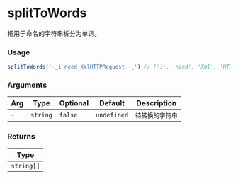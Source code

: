 # splitToWords
      
把用于命名的字符串拆分为单词。

### Usage

```ts
splitToWords('-_i need XmlHTTPRequest -_') // ['i', 'need', 'Xml', 'HTTP', 'Request']
```

      
### Arguments
      
| Arg | Type | Optional | Default | Description |
| --- | --- | --- | --- | --- |
| `-` | `string` | `false` | `undefined` | `待转换的字符串` |
      
### Returns

| Type |
| ---  |
| `string[]`  |